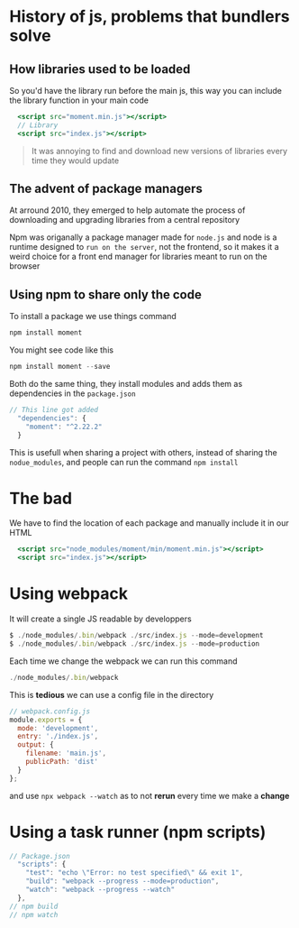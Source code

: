 # History of js, problems that bundlers solve

## How libraries used to be loaded

So you'd have the library run before the main js, this way you can include the library function in your main code

```jsx
  <script src="moment.min.js"></script> 
  // Library
  <script src="index.js"></script>  
```

> It was annoying to find and download new versions of libraries every time they would update
>

## The advent of package managers

At arround 2010, they emerged to help automate the process of downloading and upgrading libraries from a central repository

Npm was origanally a package manager made for `node.js` and node is a runtime designed to `run on the server`, not the frontend, so it makes it a weird choice for a front end manager for libraries meant to run on the browser

## Using npm to share only the code

To install a package we use things command

```jsx
npm install moment
```

You might see code like this 

```jsx
npm install moment --save
```

Both do the same thing, they install modules and adds them as dependencies in the `package.json`

```jsx
// This line got added
  "dependencies": {  
    "moment": "^2.22.2"  
  } 
```

This is usefull when sharing a project with others, instead of sharing the `nodue_modules`, and people can run the command `npm install`

# The bad 

We have to find the location of each package and manually include it in our HTML

```jsx
  <script src="node_modules/moment/min/moment.min.js"></script>
  <script src="index.js"></script>  
```

# Using webpack

It will create a single JS readable by developpers

```jsx
$ ./node_modules/.bin/webpack ./src/index.js --mode=development
$ ./node_modules/.bin/webpack ./src/index.js --mode=production
```

Each time we change the webpack we can run this command

```jsx
./node_modules/.bin/webpack
```
This is **tedious** we can use a config file in the directory

```jsx
// webpack.config.js  
module.exports = {  
  mode: 'development',  
  entry: './index.js',  
  output: {  
    filename: 'main.js',  
    publicPath: 'dist'  
  }  
};
```

and use `npx webpack --watch` as to not **rerun** every time we make a **change**

# Using a task runner (npm scripts) 

```jsx
// Package.json
  "scripts": {  
    "test": "echo \"Error: no test specified\" && exit 1",  
    "build": "webpack --progress --mode=production",  
    "watch": "webpack --progress --watch" 
  },  
// npm build
// npm watch
```